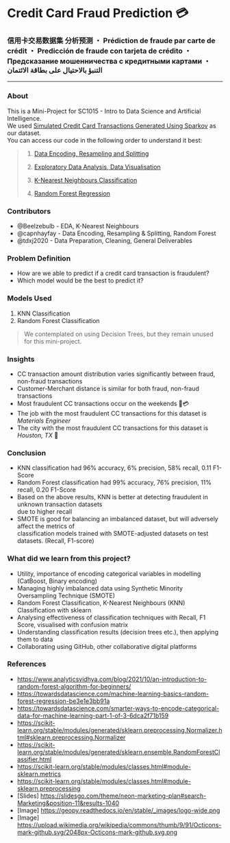 # Credit Card Fraud Prediction 💳
### 信用卡交易数据集 分析预测 ・ Prédiction de fraude par carte de crédit ・ Predicción de fraude con tarjeta de crédito ・ Предсказание мошенничества с кредитными картами ・ التنبؤ بالاحتيال على بطاقة الائتمان 
---

### About

This is a Mini-Project for SC1015 - Intro to Data Science and Artificial Intelligence. <br>
We used [Simulated Credit Card Transactions Generated Using Sparkov](https://www.kaggle.com/datasets/kartik2112/fraud-detection) as our dataset. <br>
You can access our code in the following order to understand it best:

> 
> 1. [Data Encoding, Resampling and Splitting](https://github.com/capnhayfay/DSAI-BCF2-G1/blob/main/Data%20Extraction%2C%20Resampling%2C%20and%20Splitting.ipynb)
> 
> 2. [Exploratory Data Analysis, Data Visualisation](https://github.com/capnhayfay/DSAI-BCF2-G1/blob/main/Data%20Visualizations.ipynb)
> 
> 3. [K-Nearest Neighbours Classification](https://github.com/capnhayfay/DSAI-BCF2-G1/blob/main/K-Nearest%20Classification.ipynb)
> 
> 4. [Random Forest Regression](https://github.com/capnhayfay/DSAI-BCF2-G1/blob/main/Random%20Forest.ipynb)
> 

### Contributors

- @Beelzebulb - EDA, K-Nearest Neighbours
- @capnhayfay - Data Encoding, Resampling & Splitting, Random Forest
- @tdxj2020 - Data Preparation, Cleaning, General Deliverables

### Problem Definition

- How are we able to predict if a credit card transaction is fraudulent?
- Which model would be the best to predict it?

### Models Used

1. KNN Classification
2. Random Forest Classification

> We contemplated on using Decision Trees, but they remain unused for this mini-project.

### Insights

- CC transaction amount distribution varies significantly between fraud, non-fraud transactions
- Customer-Merchant distance is similar for both fraud, non-fraud transactions
- Most fraudulent CC transactions occur on the weekends 💸💳
- The job with the most fraudulent CC transactions for this dataset is *Materials Engineer*
- The city with the most fraudulent CC transactions for this dataset is *Houston, TX* 🦅 

### Conclusion

- KNN classification had 96% accuracy, 6% precision, 58% recall, 0.11 F1-Score
- Random Forest classification had 99% accuracy, 76% precision, 11% recall, 0.20 F1-Score
- Based on the above results, KNN is better at detecting fraudulent in unknown transaction datasets <br>
  due to higher recall 
- SMOTE is good for balancing an imbalanced dataset, but will adversely affect the metrics of <br>
  classification models trained with SMOTE-adjusted datasets on test datasets. (Recall, F1-score)

### What did we learn from this project?

- Utility, importance of encoding categorical variables in modelling (CatBoost, Binary encoding)
- Managing highly imbalanced data using Synthetic Minority Oversampling Technique (SMOTE)
- Random Forest Classification, K-Nearest Neighbours (KNN) Classification with sklearn
- Analysing effectiveness of classification techniques with Recall, F1 Score, visualised with confusion matrix
- Understanding classification results (decision trees etc.), then applying them to data
- Collaborating using GitHub, other collaborative digital platforms

### References

- https://www.analyticsvidhya.com/blog/2021/10/an-introduction-to-random-forest-algorithm-for-beginners/
- https://towardsdatascience.com/machine-learning-basics-random-forest-regression-be3e1e3bb91a
- https://towardsdatascience.com/smarter-ways-to-encode-categorical-data-for-machine-learning-part-1-of-3-6dca2f71b159
- https://scikit-learn.org/stable/modules/generated/sklearn.preprocessing.Normalizer.html#sklearn.preprocessing.Normalizer
- https://scikit-learn.org/stable/modules/generated/sklearn.ensemble.RandomForestClassifier.html
- https://scikit-learn.org/stable/modules/classes.html#module-sklearn.metrics
- https://scikit-learn.org/stable/modules/classes.html#module-sklearn.preprocessing
- [Slides] https://slidesgo.com/theme/neon-marketing-plan#search-Marketing&position-11&results-1040
- [Image] <https://geopy.readthedocs.io/en/stable/_images/logo-wide.png>
- [Image] <https://upload.wikimedia.org/wikipedia/commons/thumb/9/91/Octicons-mark-github.svg/2048px-Octicons-mark-github.svg.png>

<!--- add more references! -->

<!--https://www.markdownguide.org/basic-syntax/-->
